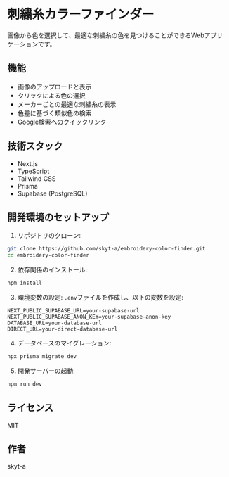 # 刺繍糸カラーファインダー

画像から色を選択して、最適な刺繍糸の色を見つけることができるWebアプリケーションです。

## 機能

- 画像のアップロードと表示
- クリックによる色の選択
- メーカーごとの最適な刺繍糸の表示
- 色差に基づく類似色の検索
- Google検索へのクイックリンク

## 技術スタック

- Next.js
- TypeScript
- Tailwind CSS
- Prisma
- Supabase (PostgreSQL)

## 開発環境のセットアップ

1. リポジトリのクローン:
```bash
git clone https://github.com/skyt-a/embroidery-color-finder.git
cd embroidery-color-finder
```

2. 依存関係のインストール:
```bash
npm install
```

3. 環境変数の設定:
`.env`ファイルを作成し、以下の変数を設定:
```
NEXT_PUBLIC_SUPABASE_URL=your-supabase-url
NEXT_PUBLIC_SUPABASE_ANON_KEY=your-supabase-anon-key
DATABASE_URL=your-database-url
DIRECT_URL=your-direct-database-url
```

4. データベースのマイグレーション:
```bash
npx prisma migrate dev
```

5. 開発サーバーの起動:
```bash
npm run dev
```

## ライセンス

MIT

## 作者

skyt-a
